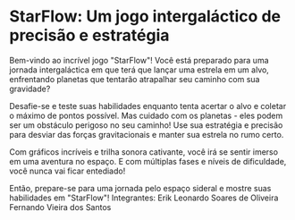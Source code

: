 

<h1 >StarFlow: Um jogo intergaláctico de precisão e estratégia</h1>

Bem-vindo ao incrível jogo "StarFlow"! Você está preparado para uma jornada intergaláctica em que terá que lançar uma estrela em um alvo, enfrentando planetas que tentarão atrapalhar seu caminho com sua gravidade?

Desafie-se e teste suas habilidades enquanto tenta acertar o alvo e coletar o máximo de pontos possível. Mas cuidado com os planetas - eles podem ser um obstáculo perigoso no seu caminho! Use sua estratégia e precisão para desviar das forças gravitacionais e manter sua estrela no rumo certo.

Com gráficos incríveis e trilha sonora cativante, você irá se sentir imerso em uma aventura no espaço. E com múltiplas fases e níveis de dificuldade, você nunca vai ficar entediado!

Então, prepare-se para uma jornada pelo espaço sideral e mostre suas habilidades em "StarFlow"!
Integrantes:
Erik Leonardo Soares de Oliveira
Fernando Vieira dos Santos

